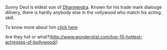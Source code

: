 Sunny Deol is eldest son of [Dharmendra](https://en.wikipedia.org/wiki/Dharmendra).
Known for his trade mark dialouge dilivery, there is hardly
anybody else in the vollywood who match his acting skill.

To know more about him [click here](https://en.wikipedia.org/wiki/Sunny_Deol)


Are they hot or what?(http://www.wonderslist.com/top-10-hottest-actresses-of-bollywood/)